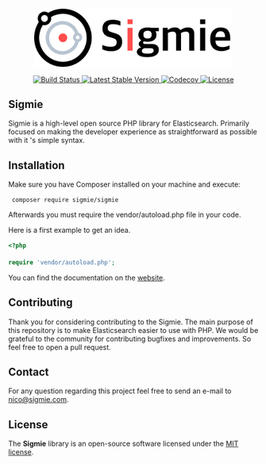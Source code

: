 <p align="center"><a href="https://sigmie.com" target="_blank"><img width="400" src="https://raw.githubusercontent.com/sigmie/art/main/logo.png"></a></p>

<p align="center">

<a href="https://github.com/sigmie/sigmie/actions">
<img src="https://github.com/sigmie/sigmie/actions/workflows/tests.yml/badge.svg" alt="Build Status">
</a>

<a href="https://packagist.org/packages/sigmie/sigmie">
  <img src="https://img.shields.io/packagist/v/sigmie/sigmie" alt="Latest Stable Version">
</a>

<a href="https://codecov.io/gh/sigmie/sigmie">
  <img alt="Codecov" src="https://codecov.io/gh/sigmie/sigmie/branch/master/graph/badge.svg?token=Dx6x8vPVN8">
</a>

<a href="https://packagist.org/packages/sigmie/sigmie">
  <img src="https://img.shields.io/badge/License-MIT-blue.svg" alt="License"/>
</a>
</p>

</p>

## Sigmie
Sigmie is a high-level open source  PHP library for Elasticsearch. Primarily focused on making the developer experience as straightforward as possible with it 's simple syntax.

## Installation

Make sure you have Composer installed on your machine and execute:

```
 composer require sigmie/sigmie
```
Afterwards you must require the vendor/autoload.php file in your code.

Here is a first example to get an idea.
```php
<?php

require 'vendor/autoload.php';

```

You can find the documentation on the [website](https://docs.sigmie.com/sigmie).

## Contributing
 Thank you for considering contributing to the Sigmie. The main purpose of this repository is to make Elasticsearch easier to use with PHP. We would be grateful to the community for contributing bugfixes and improvements. So feel free to open a pull request.

## Contact
 For any question regarding this project feel free to send an e-mail to nico@sigmie.com.

## License
The **Sigmie** library is an open-source software licensed under the [MIT license](https://choosealicense.com/licenses/mit).
